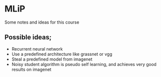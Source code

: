 # MLiP
Some notes and ideas for this course

## Possible ideas;
- Recurrent neural network
- Use a predefined architecture like grassnet or vgg
- Steal a predefined model from imagenet
- Noisy student algorithm is pseudo self learning, and achieves very good results on imagenet
